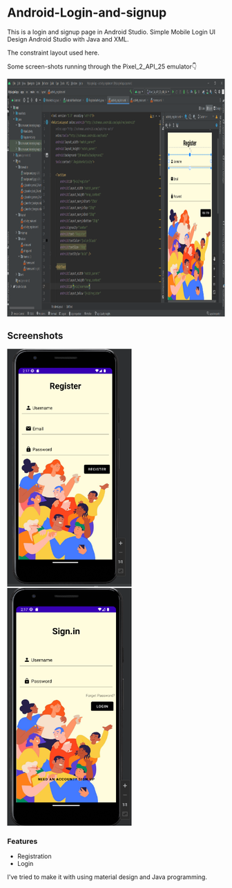 # Android-Login-and-signup
This is a login and signup page in Android Studio.
Simple Mobile Login UI Design Android Studio with Java and XML.

The constraint layout used here.

Some screen-shots running through the Pixel_2_API_25 emulator👇


<img src="https://github.com/RajlaxmiMeshram/Android-Login-and-signup/blob/main/img/emulator.png" alt="emulator" width="1050" height="550" ></img>

## Screenshots

<p>
<img src="https://github.com/RajlaxmiMeshram/Android-Login-and-signup/blob/main/img/signup.png" alt="signup" width="288" height="550" ></img>
<img src="https://github.com/RajlaxmiMeshram/Android-Login-and-signup/blob/main/img/login.png" alt="login" width="288" height="550" ></img>
</p>

### Features
- Registration
- Login

I've tried to make it with using material design and Java programming.
